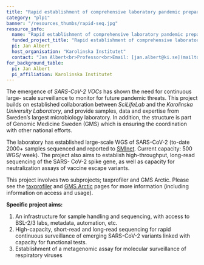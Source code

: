 ```yaml
---
title: "Rapid establishment of comprehensive laboratory pandemic preparedness – RAPID-SEQ"
category: "plp1"
banner: "/resources_thumbs/rapid-seq.jpg"
resource_info:
  name: "Rapid establishment of comprehensive laboratory pandemic preparedness – RAPID-SEQ"
  funded_project_title: "Rapid establishment of comprehensive laboratory pandemic preparedness – RAPID-SEQ"
  pi: Jan Albert
  host_organisation: "Karolinska Institutet"
  contact: "Jan Albert<br>Professor<br>Email: [jan.albert@ki.se](mailto:jan.albert@ki.se)"
for_background_table:
  pi: Jan Albert
  pi_affiliation: Karolinska Institutet
---
```


The emergence of _SARS-CoV-2 VOCs_ has shown the need for continuous large-
scale surveillance to monitor for future pandemic threats. This project builds on established collaboration between _SciLifeLab_ and the _Karolinska University Laboratory_, and provide samples, data and expertise from Sweden’s largest microbiology laboratory. In addition, the structure is part of Genomic Medicine Sweden (GMS) which is ensuring the coordination with other national efforts.

The laboratory has established large-scale WGS of SARS-CoV-2 (to-date 2000+ samples sequenced and reported to [SMInet](https://www.folkhalsomyndigheten.se/smittskydd-beredskap/overvakning-och-rapportering/sminet/). Current capacity: 500 WGS/ week). The project also aims to establish high-throughput, long-read sequencing of the SARS- CoV-2 spike gene, as well as capacity for neutralization assays of vaccine escape variants.

This project involves two subprojects; taxprofiler and GMS Arctic. Please see the [taxprofiler](/resources-subprojects/taxprofiler/) and [GMS Arctic](/resources-subprojects/gms-arctic/) pages for more information (including information on access and usage).

**Specific project aims:**

1. An infrastructure for sample handling and sequencing, with access to BSL-2/3 labs, metadata, automation, etc.
2. High-capacity, short-read and long-read sequencing for rapid continuous surveillance of
   emerging SARS-CoV-2 variants linked with capacity for functional tests.
3. Establishment of a metagenomic assay for molecular surveillance of respiratory viruses
